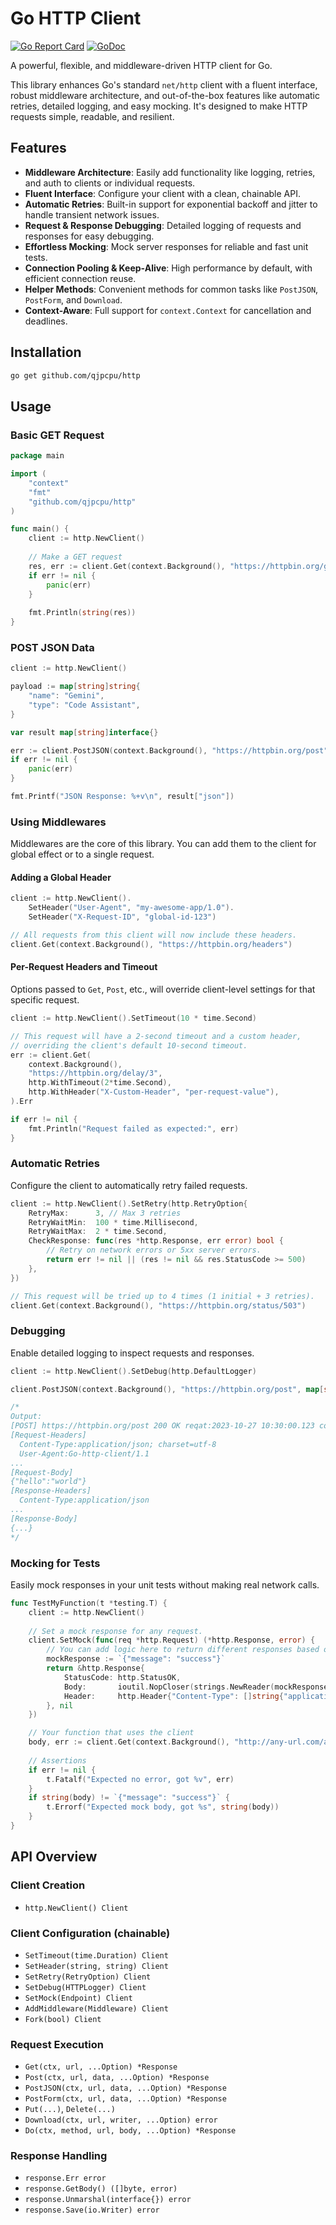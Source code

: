 # Go HTTP Client

[![Go Report Card](https://goreportcard.com/badge/github.com/qjpcpu/http)](https://goreportcard.com/report/github.com/qjpcpu/http)
[![GoDoc](https://godoc.org/github.com/qjpcpu/http?status.svg)](https://godoc.org/github.com/qjpcpu/http)

A powerful, flexible, and middleware-driven HTTP client for Go.

This library enhances Go's standard `net/http` client with a fluent interface, robust middleware architecture, and out-of-the-box features like automatic retries, detailed logging, and easy mocking. It's designed to make HTTP requests simple, readable, and resilient.

## Features

- **Middleware Architecture**: Easily add functionality like logging, retries, and auth to clients or individual requests.
- **Fluent Interface**: Configure your client with a clean, chainable API.
- **Automatic Retries**: Built-in support for exponential backoff and jitter to handle transient network issues.
- **Request & Response Debugging**: Detailed logging of requests and responses for easy debugging.
- **Effortless Mocking**: Mock server responses for reliable and fast unit tests.
- **Connection Pooling & Keep-Alive**: High performance by default, with efficient connection reuse.
- **Helper Methods**: Convenient methods for common tasks like `PostJSON`, `PostForm`, and `Download`.
- **Context-Aware**: Full support for `context.Context` for cancellation and deadlines.

## Installation

```bash
go get github.com/qjpcpu/http
```

## Usage

### Basic GET Request

```go
package main

import (
	"context"
	"fmt"
	"github.com/qjpcpu/http"
)

func main() {
	client := http.NewClient()
	
	// Make a GET request
	res, err := client.Get(context.Background(), "https://httpbin.org/get").GetBody()
	if err != nil {
		panic(err)
	}
	
	fmt.Println(string(res))
}
```

### POST JSON Data

```go
client := http.NewClient()

payload := map[string]string{
	"name": "Gemini",
	"type": "Code Assistant",
}

var result map[string]interface{}

err := client.PostJSON(context.Background(), "https://httpbin.org/post", payload).Unmarshal(&result)
if err != nil {
	panic(err)
}

fmt.Printf("JSON Response: %+v\n", result["json"])
```

### Using Middlewares

Middlewares are the core of this library. You can add them to the client for global effect or to a single request.

#### Adding a Global Header

```go
client := http.NewClient().
	SetHeader("User-Agent", "my-awesome-app/1.0").
	SetHeader("X-Request-ID", "global-id-123")

// All requests from this client will now include these headers.
client.Get(context.Background(), "https://httpbin.org/headers")
```

#### Per-Request Headers and Timeout

Options passed to `Get`, `Post`, etc., will override client-level settings for that specific request.

```go
client := http.NewClient().SetTimeout(10 * time.Second)

// This request will have a 2-second timeout and a custom header,
// overriding the client's default 10-second timeout.
err := client.Get(
	context.Background(), 
	"https://httpbin.org/delay/3",
	http.WithTimeout(2*time.Second),
	http.WithHeader("X-Custom-Header", "per-request-value"),
).Err

if err != nil {
	fmt.Println("Request failed as expected:", err)
}
```

### Automatic Retries

Configure the client to automatically retry failed requests.

```go
client := http.NewClient().SetRetry(http.RetryOption{
	RetryMax:      3, // Max 3 retries
	RetryWaitMin:  100 * time.Millisecond,
	RetryWaitMax:  2 * time.Second,
	CheckResponse: func(res *http.Response, err error) bool {
		// Retry on network errors or 5xx server errors.
		return err != nil || (res != nil && res.StatusCode >= 500)
	},
})

// This request will be tried up to 4 times (1 initial + 3 retries).
client.Get(context.Background(), "https://httpbin.org/status/503")
```

### Debugging

Enable detailed logging to inspect requests and responses.

```go
client := http.NewClient().SetDebug(http.DefaultLogger)

client.PostJSON(context.Background(), "https://httpbin.org/post", map[string]string{"hello": "world"})

/*
Output:
[POST] https://httpbin.org/post 200 OK reqat:2023-10-27 10:30:00.123 cost:250ms
[Request-Headers]
  Content-Type:application/json; charset=utf-8
  User-Agent:Go-http-client/1.1
...
[Request-Body]
{"hello":"world"}
[Response-Headers]
  Content-Type:application/json
...
[Response-Body]
{...}
*/
```

### Mocking for Tests

Easily mock responses in your unit tests without making real network calls.

```go
func TestMyFunction(t *testing.T) {
	client := http.NewClient()
	
	// Set a mock response for any request.
	client.SetMock(func(req *http.Request) (*http.Response, error) {
		// You can add logic here to return different responses based on the request.
		mockResponse := `{"message": "success"}`
		return &http.Response{
			StatusCode: http.StatusOK,
			Body:       ioutil.NopCloser(strings.NewReader(mockResponse)),
			Header:     http.Header{"Content-Type": []string{"application/json"}},
		}, nil
	})

	// Your function that uses the client
	body, err := client.Get(context.Background(), "http://any-url.com/api/data").GetBody()
	
	// Assertions
	if err != nil {
		t.Fatalf("Expected no error, got %v", err)
	}
	if string(body) != `{"message": "success"}` {
		t.Errorf("Expected mock body, got %s", string(body))
	}
}
```

## API Overview

### Client Creation
- `http.NewClient() Client`

### Client Configuration (chainable)
- `SetTimeout(time.Duration) Client`
- `SetHeader(string, string) Client`
- `SetRetry(RetryOption) Client`
- `SetDebug(HTTPLogger) Client`
- `SetMock(Endpoint) Client`
- `AddMiddleware(Middleware) Client`
- `Fork(bool) Client`

### Request Execution
- `Get(ctx, url, ...Option) *Response`
- `Post(ctx, url, data, ...Option) *Response`
- `PostJSON(ctx, url, data, ...Option) *Response`
- `PostForm(ctx, url, data, ...Option) *Response`
- `Put(...)`, `Delete(...)`
- `Download(ctx, url, writer, ...Option) error`
- `Do(ctx, method, url, body, ...Option) *Response`

### Response Handling
- `response.Err error`
- `response.GetBody() ([]byte, error)`
- `response.Unmarshal(interface{}) error`
- `response.Save(io.Writer) error`
